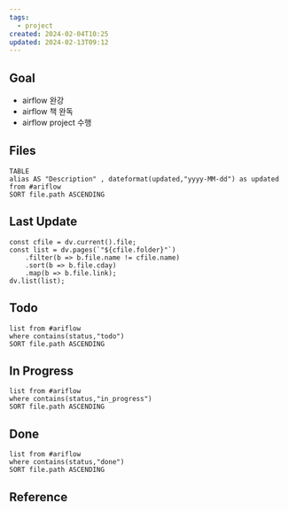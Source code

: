 ```yaml
---
tags:
  - project
created: 2024-02-04T10:25
updated: 2024-02-13T09:12
---
```

## Goal

- airflow 완강
- airflow 책 완독
- airflow project 수행


## Files


```dataview
TABLE 
alias AS "Description" , dateformat(updated,"yyyy-MM-dd") as updated
from #ariflow 
SORT file.path ASCENDING
```

## Last Update

```dataviewjs
const cfile = dv.current().file;
const list = dv.pages(`"${cfile.folder}"`)
    .filter(b => b.file.name != cfile.name)
    .sort(b => b.file.cday)
    .map(b => b.file.link);
dv.list(list);
```


## Todo


```dataview
list from #ariflow 
where contains(status,"todo")
SORT file.path ASCENDING
```


## In Progress

```dataview
list from #ariflow 
where contains(status,"in_progress")
SORT file.path ASCENDING
```


## Done

```dataview
list from #ariflow  
where contains(status,"done")
SORT file.path ASCENDING
```


## Reference
